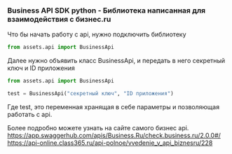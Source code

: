 ### Business API SDK python - Библиотека написанная для взаимодействия с бизнес.ru
Что бы начать работу с api, нужно подключить библиотеку
```python
from assets.api import BusinessApi
```
Далее нужно объявить класс BusinessApi, и передать в него секретный ключ и ID приложения
```python
from assets.api import BusinessApi

test = BusinessApi("секретный ключ", "ID приложения")
```
Где test, это переменная хранящая в себе параметры и позволяющая работать с api.

Более подробно можете узнать на сайте самого бизнес api.
https://app.swaggerhub.com/apis/Business.Ru/check.business.ru/2.0.0#/
https://api-online.class365.ru/api-polnoe/vvedenie_v_api_biznesru/228